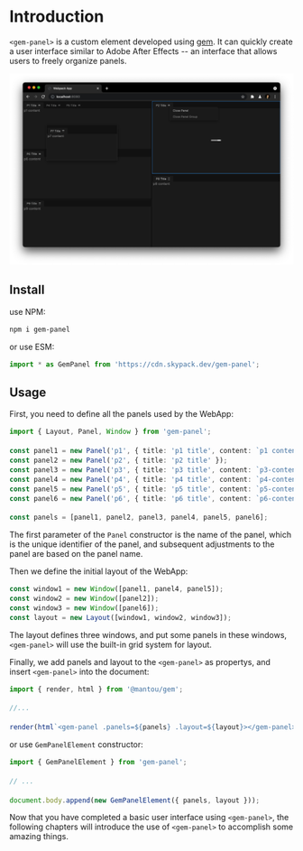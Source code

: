 # Introduction

`<gem-panel>` is a custom element developed using [gem](https://github.com/mantou132/gem). It can quickly create a user interface similar to Adobe After Effects -- an interface that allows users to freely organize panels.

![screenshot](https://raw.githubusercontent.com/mantou132/gem-panel/master/screenshots/style.png)

## Install

use NPM:

```bash
npm i gem-panel
```

or use ESM:

```js
import * as GemPanel from 'https://cdn.skypack.dev/gem-panel';
```

## Usage

First, you need to define all the panels used by the WebApp:

```ts
import { Layout, Panel, Window } from 'gem-panel';

const panel1 = new Panel('p1', { title: 'p1 title', content: `p1 content` });
const panel2 = new Panel('p2', { title: 'p2 title' });
const panel3 = new Panel('p3', { title: 'p3 title', content: `p3-content` });
const panel4 = new Panel('p4', { title: 'p4 title', content: `p4-content` });
const panel5 = new Panel('p5', { title: 'p5 title', content: `p5-content` });
const panel6 = new Panel('p6', { title: 'p6 title', content: `p6-content` });

const panels = [panel1, panel2, panel3, panel4, panel5, panel6];
```

The first parameter of the `Panel` constructor is the name of the panel, which is the unique identifier of the panel, and subsequent adjustments to the panel are based on the panel name.

Then we define the initial layout of the WebApp:

```ts
const window1 = new Window([panel1, panel4, panel5]);
const window2 = new Window([panel2]);
const window3 = new Window([panel6]);
const layout = new Layout([window1, window2, window3]);
```

The layout defines three windows, and put some panels in these windows, `<gem-panel>` will use the built-in grid system for layout.

Finally, we add panels and layout to the `<gem-panel>` as propertys, and insert `<gem-panel>` into the document:

```ts
import { render, html } from '@mantou/gem';

//...

render(html`<gem-panel .panels=${panels} .layout=${layout}></gem-panel>`, document.body);
```

or use `GemPanelElement` constructor:

```ts
import { GemPanelElement } from 'gem-panel';

// ...

document.body.append(new GemPanelElement({ panels, layout }));
```

Now that you have completed a basic user interface using `<gem-panel>`, the following chapters will introduce the use of `<gem-panel>` to accomplish some amazing things.
